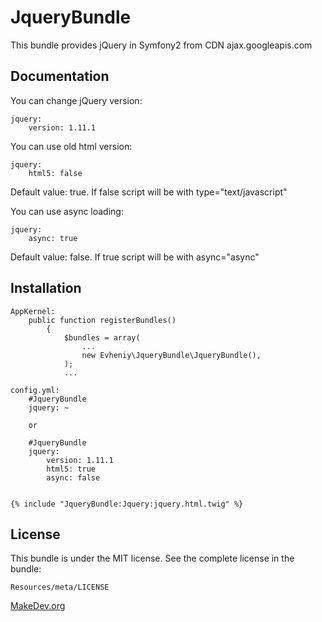 JqueryBundle
=================

This bundle provides jQuery in Symfony2 from CDN ajax.googleapis.com

Documentation
-------------

You can change jQuery version:

    jquery:
        version: 1.11.1

You can use old html version:

    jquery:
        html5: false

Default value: true. If false script will be with type="text/javascript"

You can use async loading:

    jquery:
        async: true

Default value: false. If true script will be with async="async"

Installation
------------

    AppKernel:
        public function registerBundles()
            {
                $bundles = array(
                    ...
                    new Evheniy\JqueryBundle\JqueryBundle(),
                );
                ...

    config.yml:
        #JqueryBundle
        jquery: ~

        or

        #JqueryBundle
        jquery:
            version: 1.11.1
            html5: true
            async: false


    {% include "JqueryBundle:Jquery:jquery.html.twig" %}

License
-------

This bundle is under the MIT license. See the complete license in the bundle:

    Resources/meta/LICENSE

[MakeDev.org][1]

[1]:  http://makedev.org/
